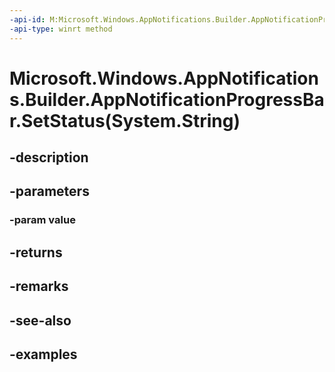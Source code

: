 ```yaml
---
-api-id: M:Microsoft.Windows.AppNotifications.Builder.AppNotificationProgressBar.SetStatus(System.String)
-api-type: winrt method
---
```


# Microsoft.Windows.AppNotifications.Builder.AppNotificationProgressBar.SetStatus(System.String)

<!--
public Microsoft.Windows.AppNotifications.Builder.AppNotificationProgressBar SetStatus (string value);
-->


## -description

## -parameters

### -param value

## -returns

## -remarks

## -see-also

## -examples


